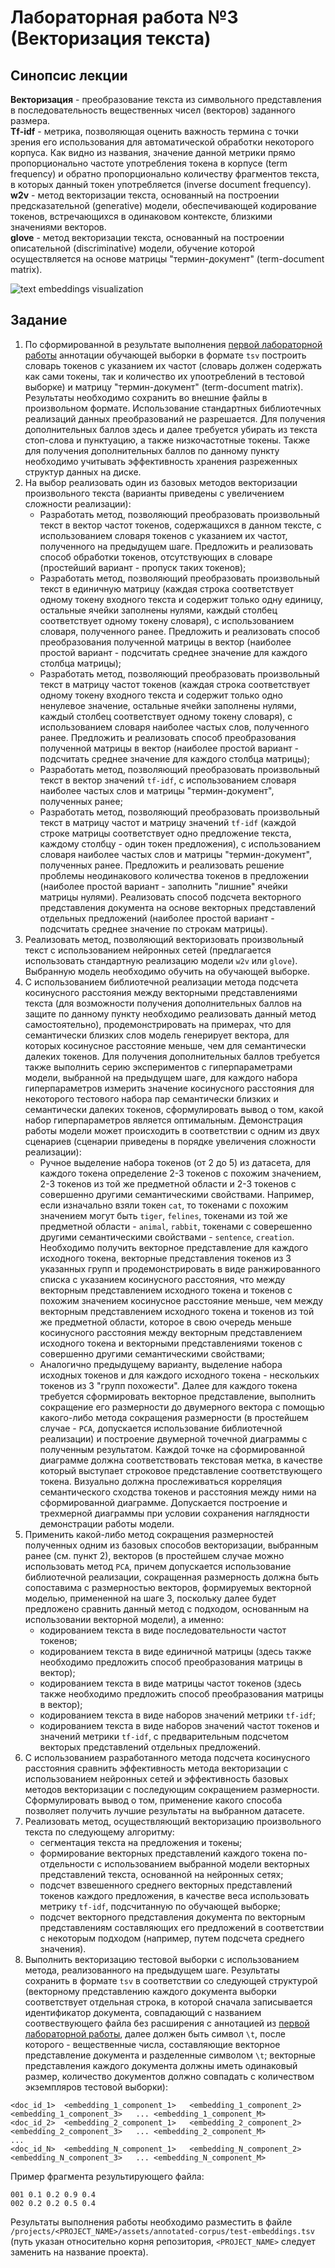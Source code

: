 # Лабораторная работа №3 (Векторизация текста)

## Синопсис лекции

**Векторизация** - преобразование текста из символьного представления в последовательность вещественных чисел (векторов) заданного размера.  
**Tf-idf** - метрика, позволяющая оценить важность термина с точки зрения его использования для автоматической обработки некоторого корпуса. Как видно из названия, значение данной метрики прямо пропорционально частоте употребления токена в корпусе (term frequency) и обратно пропорционально количеству фрагментов текста, в которых данный токен употребляется (inverse document frequency).  
**w2v** - метод векторизации текста, основанный на построении предсказательной (generative) модели, обеспечивающей кодирование токенов, встречающихся в одинаковом контексте, близкими значениями векторов.  
**glove** - метод векторизации текста, основанный на построении описательной (discriminative) модели, обучение которой осуществляется на основе матрицы "термин-документ" (term-document matrix).  

![text embeddings visualization](text-embeddings.jpg)

## Задание

1. По сформированной в результате выполнения [первой лабораторной работы](/tasks/task-01) аннотации обучающей выборки в формате `tsv` построить словарь токенов с указанием их частот (словарь должен содержать как сами токены, так и количество их упоотреблений в тестовой выборке) и матрицу "термин-документ" (term-document matrix). Результаты необходимо сохранить во внешние файлы в произвольном формате. Использование стандартных библиотечных реализаций данных преобразований не разрешается. Для получения дополнительных баллов здесь и далее требуется убирать из текста стоп-слова и пунктуацию, а также низкочастотные токены. Также для получения дополнительных баллов по данному пункту необходимо учитывать эффективность хранения разреженных структур данных на диске.
1. На выбор реализовать один из базовых методов векторизации произвольного текста (варианты приведены с увеличением сложности реализации):
    - Разработать метод, позволяющий преобразовать произвольный текст в вектор частот токенов, содержащихся в данном тексте, с использованием словаря токенов с указанием их частот, полученного на предыдущем шаге. Предложить и реализовать способ обработки токенов, отсутствующих в словаре (простейший вариант - пропуск таких токенов);
    - Разработать метод, позволяющий преобразовать произвольный текст в единичную матрицу (каждая строка соответствует одному токену входного текста и содержит только одну единицу, остальные ячейки заполнены нулями, каждый столбец соответствует одному токену словаря), с использованием словаря, полученного ранее. Предложить и реализовать способ преобразования полученной матрицы в вектор (наиболее простой вариант - подсчитать среднее значение для каждого столбца матрицы);
    - Разработать метод, позволяющий преобразовать произвольный текст в матрицу частот токенов (каждая строка соответствует одному токену входного текста и содержит только одно ненулевое значение, остальные ячейки заполнены нулями, каждый столбец соответствует одному токену словаря), с использованием словаря наиболее частых слов, полученного ранее. Предложить и реализовать способ преобразования полученной матрицы в вектор (наиболее простой вариант - подсчитать среднее значение для каждого столбца матрицы);
    - Разработать метод, позволяющий преобразовать произвольный текст в вектор значений `tf-idf`, с использованием словаря наиболее частых слов и матрицы "термин-документ", полученных ранее;
    - Разработать метод, позволяющий преобразовать произвольный текст в матрицу частот и матрицу значений `tf-idf` (каждой строке матрицы соответствует одно предложение текста, каждому столбцу - один токен предложения), с использованием словаря наиболее частых слов и матрицы "термин-документ", полученных ранее. Предложить и реализовать решение проблемы неодинакового количества токенов в предложении (наиболее простой вариант - заполнить "лишние" ячейки матрицы нулями). Реализовать способ подсчета векторного представления документа на основе векторных представлений отдельных предложений (наиболее простой вариант - подсчитать среднее значение по строкам матрицы).
1. Реализовать метод, позволяющий векторизовать произвольный текст с использованием нейронных сетей (предлагается использовать стандартную реализацию модели `w2v` или `glove`). Выбранную модель необходимо обучить на обучающей выборке.
1. С использованием библиотечной реализации метода подсчета косинусного расстояния между векторными представлениями текста (для возможности получения дополнительных баллов на защите по данному пункту необходимо реализовать данный метод самостоятельно), продемонстрировать на примерах, что для семантически близких слов модель генерирует вектора, для которых косинусное расстояние меньше, чем для семантически далеких токенов. Для получения дополнительных баллов требуется также выполнить серию экспериментов с гиперпараметрами модели, выбранной на предыдущем шаге, для каждого набора гиперпараметров измерить значение косинусного расстояния для некоторого тестового набора пар семантически близких и семантически далеких токенов, сформулировать вывод о том, какой набор гиперпараметров является оптимальным. Демонстрация работы модели может происходить в соответствии с одним из двух сценариев (сценарии приведены в порядке увеличения сложности реализации):
    - Ручное выделение набора токенов (от 2 до 5) из датасета, для каждого токена определение 2-3 токенов с похожим значением, 2-3 токенов из той же предметной области и 2-3 токенов с совершенно другими семантическими свойствами. Например, если изначально взяли токен `cat`, то токенами с похожим значением могут быть `tiger`, `felines`, токенами из той же предметной области - `animal`, `rabbit`, токенами с соверешенно другими семантическими свойствами - `sentence`, `creation`. Необходимо получить векторное представление для каждого исходного токена, векторные представления токенов из 3 указанных групп и продемонстрировать в виде ранжированного списка с указанием косинусного расстояния, что между векторным представлением исходного токена и токенов с похожим значением косинусное расстояние меньше, чем между векторным представлением исходного токена и токенов из той же предметной области, которое в свою очередь меньше косинусного расстояния между векторным представлением исходного токена и векторными представлениями токенов с совершенно другими семантическими свойствами;
    - Аналогично предыдущему варианту, выделение набора исходных токенов и для каждого исходного токена - нескольких токенов из 3 "групп похожести". Далее для каждого токена требуется сформировать векторное представление, выполнить сокращение его размерности до двумерного вектора с помощью какого-либо метода сокращения размерности (в простейшем случае - `PCA`, допускается использование библиотечной реализации) и построение двумерной точечной диаграммы с полученным результатом. Каждой точке на сформированной диаграмме должна соответствовать текстовая метка, в качестве который выступает строковое представление соответствующего токена. Визуально должна прослеживаться корреляция семантического сходства токенов и расстояния между ними на сформированной диаграмме. Допускается построение и трехмерной диаграммы при условии сохранения наглядности демонстрации работы модели.
1. Применить какой-либо метод сокращения размерностей полученных одним из базовых способов векторизации, выбранным ранее (см. пункт 2), векторов (в простейшем случае можно использовать метод `PCA`, причем допускается использование библиотечной реализации, сокращенная размерность должна быть сопоставима с размерностью векторов, формируемых векторной моделью, примененной на шаге 3, поскольку далее будет предложено сравнить данный метод с подходом, основанным на использовании векторной модели), а именно:
    * кодированием текста в виде последовательности частот токенов;
    * кодированием текста в виде единичной матрицы (здесь также необходимо предложить способ преобразования матрицы в вектор);
    * кодированием текста в виде матрицы частот токенов (здесь также необходимо предложить способ преобразования матрицы в вектор);
    * кодированием текста в виде наборов значений метрики `tf-idf`;
    * кодированием текста в виде наборов значений частот токенов и значений метрики `tf-idf`, с предварительным подсчетом векторых представлений отдельных предложений.
1. С использованием разработанного метода подсчета косинусного расстояния сравнить эффективность метода векторизации с использованием нейронных сетей и эффективность базовых методов векторизации с последующим сокращением размерности. Сформулировать вывод о том, применение какого способа позволяет получить лучшие результаты на выбранном датасете.
1. Реализовать метод, осуществляющий векторизацию произвольного текста по следующему алгоритму:
    * сегментация текста на предложения и токены;
    * формирование векторных представлений каждого токена по-отдельности с использованием выбранной модели векторных представлений текста, основанной на нейронных сетях;
    * подсчет взвешенного среднего векторных представлений токенов каждого предложения, в качестве веса использовать метрику `tf-idf`, подсчитанную по обучающей выборке;
    * подсчет векторного представления документа по векторным представлениям составляющих его предложений в соответствии с некоторым подходом (например, путем подсчета среднего значения).
1. Выполнить векторизацию тестовой выборки с использованием метода, реализованного на предыдущем шаге. Результаты сохранить в формате `tsv` в соответствии со следующей структурой (векторному представлению каждого документа выборки соответствует отдельная строка, в которой сначала записывается идентификатор документа, совпадающий с названием соотвествующего файла без расширения с аннотацией из [первой лабораторной работы](/tasks/task-01), далее должен быть символ `\t`, после которого - вещественные числа, составляющие векторное представление документа и разделенные символом `\t`; векторные представления каждого документа должны иметь одинаковый размер, количество документов должно совпадать с количеством экземпляров тестовой выборки):
```tsv
<doc_id_1>	<embedding_1_component_1>	<embedding_1_component_2>	<embedding_1_component_3>	...	<embedding_1_component_M>
<doc_id_2>	<embedding_2_component_1>	<embedding_2_component_2>	<embedding_2_component_3>	...	<embedding_2_component_M>
...
<doc_id_N>	<embedding_N_component_1>	<embedding_N_component_2>	<embedding_N_component_3>	...	<embedding_N_component_M>
```

Пример фрагмента результирующего файла:
```tsv
001	0.1	0.2	0.9	0.4
002	0.2	0.2	0.5	0.4
```

Результаты выполнения работы необходимо разместить в файле `/projects/<PROJECT_NAME>/assets/annotated-corpus/test-embeddings.tsv` (путь указан относительно корня репозитория, `<PROJECT_NAME>` следует заменить на название проекта).  
